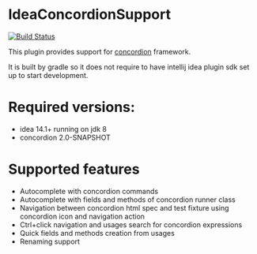 # IdeaConcordionSupport

[![Build Status](https://travis-ci.org/concordion/IdeaConcordionSupport.svg)](https://travis-ci.org/concordion/IdeaConcordionSupport)

This plugin provides support for [concordion](http://concordion.org/) framework.

It is built by gradle so it does not require to have intellij idea plugin sdk set up to start development.

# Required versions:

 - idea 14.1+ running on jdk 8
 - concordion 2.0-SNAPSHOT

# Supported features

 - Autocomplete with concordion commands
 - Autocomplete with fields and methods of concordion runner class
 - Navigation between concordion html spec and test fixture using concordion icon and navigation action
 - Ctrl+click navigation and usages search for concordion expressions
 - Quick fields and methods creation from usages
 - Renaming support
